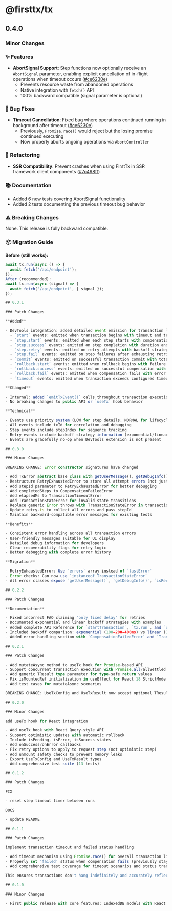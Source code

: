 # @firsttx/tx

## 0.4.0

### Minor Changes

### ✨ Features

- **AbortSignal Support**: Step functions now optionally receive an `AbortSignal` parameter, enabling explicit cancellation of in-flight operations when timeout occurs ([#ce6230e](commit-hash))
  - Prevents resource waste from abandoned operations
  - Native integration with `fetch()` API
  - 100% backward compatible (signal parameter is optional)

### 🐛 Bug Fixes

- **Timeout Cancellation**: Fixed bug where operations continued running in background after timeout ([#ce6230e](commit-hash))
  - Previously, `Promise.race()` would reject but the losing promise continued executing
  - Now properly aborts ongoing operations via `AbortController`

### 🔄 Refactoring

- **SSR Compatibility**: Prevent crashes when using FirstTx in SSR framework client components ([#7c498ff](commit-hash))

### 📚 Documentation

- Added 6 new tests covering AbortSignal functionality
- Added 2 tests documenting the previous timeout bug behavior

### ⚠️ Breaking Changes

None. This release is fully backward compatible.

### 📦 Migration Guide

**Before (still works):**

```typescript
await tx.run(async () => {
  await fetch('/api/endpoint');
});
After (recommended):
await tx.run(async (signal) => {
  await fetch('/api/endpoint', { signal });
});

## 0.3.1

### Patch Changes

**Added**

- DevTools integration: added detailed event emission for transaction lifecycle debugging
  - `start` events: emitted when transaction begins with timeout and transition settings
  - `step.start` events: emitted when each step starts with compensation and retry configuration
  - `step.success` events: emitted on step completion with duration and attempt number
  - `step.retry` events: emitted on retry attempts with backoff strategy and delay details
  - `step.fail` events: emitted on step failures after exhausting retries
  - `commit` events: emitted on successful transaction commit with total duration
  - `rollback.start` events: emitted when rollback begins with failure reason and completed step count
  - `rollback.success` events: emitted on successful compensation with compensated step count
  - `rollback.fail` events: emitted when compensation fails with error details
  - `timeout` events: emitted when transaction exceeds configured timeout

**Changed**

- Internal: added `emitTxEvent()` calls throughout transaction execution flow
- No breaking changes to public API or `useTx` hook behavior

**Technical**

- Events use priority system (LOW for step details, NORMAL for lifecycle, HIGH for failures)
- All events include txId for correlation and debugging
- Step events include stepIndex for sequence tracking
- Retry events include backoff strategy information (exponential/linear)
- Events are gracefully no-op when DevTools extension is not present

## 0.3.0

### Minor Changes

BREAKING CHANGE: Error constructor signatures have changed

- Add TxError abstract base class with getUserMessage(), getDebugInfo(), and isRecoverable() methods
- Restructure RetryExhaustedError to store all attempt errors (not just last)
- Add stepId parameter to RetryExhaustedError for better debugging
- Add completedSteps to CompensationFailedError
- Add elapsedMs to TransactionTimeoutError
- Add TransactionStateError for invalid state transitions
- Replace generic Error throws with TransactionStateError in transaction.ts
- Update retry.ts to collect all errors and pass stepId
- Maintain backward-compatible error messages for existing tests

**Benefits**

- Consistent error handling across all transaction errors
- User-friendly messages suitable for UI display
- Detailed debug information for developers
- Clear recoverability flags for retry logic
- Better debugging with complete error history

**Migration**

- RetryExhaustedError: Use `errors` array instead of `lastError`
- Error checks: Can now use `instanceof TransactionStateError`
- All error classes expose `getUserMessage()`, `getDebugInfo()`, `isRecoverable()`

## 0.2.2

### Patch Changes

**Documentation**

- Fixed incorrect FAQ claiming "only fixed delay" for retries
- Documented exponential and linear backoff strategies with examples
- Added complete API Reference for `startTransaction`, `tx.run`, and `useTx`
- Included backoff comparison: exponential (100→200→400ms) vs linear (100→200→300ms)
- Added error handling section with `CompensationFailedError` and `TransactionTimeoutError`

## 0.2.1

### Patch Changes

- Add mutateAsync method to useTx hook for Promise-based API
- Support concurrent transaction execution with Promise.all/allSettled
- Add generic TResult type parameter for type-safe return values
- Fix isMountedRef initialization in useEffect for React 18 StrictMode
- Add test cases for mutateAsync scenarios

BREAKING CHANGE: UseTxConfig and UseTxResult now accept optional TResult generic parameter

## 0.2.0

### Minor Changes

add useTx hook for React integration

- Add useTx hook with React Query-style API
- Support optimistic updates with automatic rollback
- Include isPending, isError, isSuccess states
- Add onSuccess/onError callbacks
- Fix retry options to apply to request step (not optimistic step)
- Add unmount safety checks to prevent memory leaks
- Export UseTxConfig and UseTxResult types
- Add comprehensive test suite (13 tests)

## 0.1.2

### Patch Changes

FIX

- reset step timeout timer between runs

DOCS

- update README

## 0.1.1

### Patch Changes

implement transaction timeout and failed status handling

- Add timeout mechanism using Promise.race() for overall transaction lifecycle
- Properly set 'failed' status when compensation fails (previously stayed 'rolled-back')
- Add comprehensive test coverage for timeout scenarios and status transitions

This ensures transactions don't hang indefinitely and accurately reflect their final state.

## 0.1.0

### Minor Changes

- First public release with core features: IndexedDB models with React integration / Atomic transactions with automatic rollback
```
